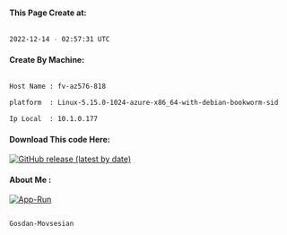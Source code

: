 
   
#### This Page Create at:

```bash

2022-12-14 - 02:57:31 UTC

```

#### Create By Machine:

```bash

Host Name : fv-az576-818

platform  : Linux-5.15.0-1024-azure-x86_64-with-debian-bookworm-sid

Ip Local  : 10.1.0.177

```
#### Download This code Here:

[![GitHub release (latest by date)](https://img.shields.io/github/v/release/Gosdan-Movsesian/Gosdan?style=for-the-badge&label=Download)](https://github.com/Gosdan-Movsesian/Gosdan/releases) 

</p> 

#### About Me :

[![App-Run](https://github.com/Gosdan-Movsesian/Gosdan/actions/workflows/App-Run.yml/badge.svg)](https://github.com/Gosdan-Movsesian/Gosdan/actions/workflows/App-Run.yml)

```bash

Gosdan-Movsesian

```

